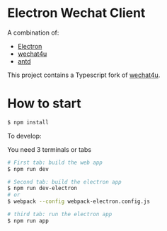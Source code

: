 # Electron Wechat Client

A combination of:

+ [Electron](https://github.com/electron/electron)
+ [wechat4u](https://github.com/nodeWechat/wechat4u)
+ [antd](https://github.com/ant-design/ant-design)

This project contains a Typescript fork of [wechat4u](https://github.com/nodeWechat/wechat4u).

# How to start

```bash
$ npm install
```

To develop:

You need 3 terminals or tabs

```bash
# First tab: build the web app
$ npm run dev

# Second tab: build the electron app
$ npm run dev-electron
# or
$ webpack --config webpack-electron.config.js

# third tab: run the electron app
$ npm run app
```
